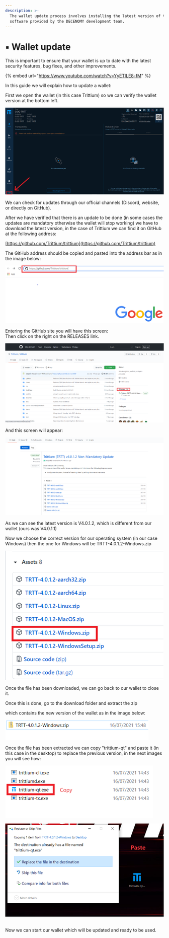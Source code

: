 ```yaml
---
description: >-
  The wallet update process involves installing the latest version of the wallet
  software provided by the DECENOMY development team.
---
```


# ▪ Wallet update

This is important to ensure that your wallet is up to date with the latest security features, bug fixes, and other improvements.

{% embed url="https://www.youtube.com/watch?v=YyETlLE8-fM" %}



In this guide we will explain how to update a wallet:

First we open the wallet (in this case Trittium) so we can verify the wallet version at the bottom left.

![](../../.gitbook/assets/0.png)

We can check for updates through our official channels (Discord, website, or directly on GitHub).

After we have verified that there is an update to be done (in some cases the updates are mandatory otherwise the wallet will stop working) we have to download the latest version, in the case of Trittium we can find it on GitHub at the following address:

[https://github.com/Trittium/trittium](https://github.com/Trittium/trittium)

The GitHub address should be copied and pasted into the address bar as in the image below:

![](<../../.gitbook/assets/1 (3).png>)

Entering the GitHub site you will have this screen:\
Then click on the right on the RELEASES link.

![](<../../.gitbook/assets/2 (2).png>)

And this screen will appear:

![](<../../.gitbook/assets/3 (9).png>)

As we can see the latest version is V4.0.1.2, which is different from our wallet (ours was V4.0.1.1)

Now we choose the correct version for our operating system (in our case Windows) then the one for Windows will be TRTT-4.0.1.2-Windows.zip

![](<../../.gitbook/assets/4 (1).png>)

Once the file has been downloaded, we can go back to our wallet to close it.

Once this is done, go to the download folder and extract the zip

which contains the new version of the wallet as in the image below:

![](<../../.gitbook/assets/5 (8).png>)

Once the file has been extracted we can copy "trittium-qt" and paste it (in this case in the desktop) to replace the previous version, in the next images you will see how:

![](<../../.gitbook/assets/6 (7).png>)

![](<../../.gitbook/assets/7 (6).png>)

\
Now we can start our wallet which will be updated and ready to be used.
